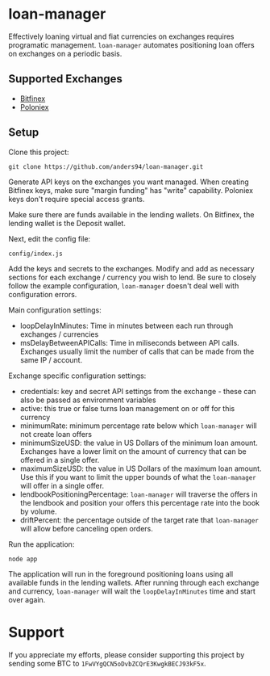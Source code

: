 # loan-manager
Effectively loaning virtual and fiat currencies on exchanges requires programatic management. `loan-manager`
automates positioning loan offers on exchanges on a periodic basis.

## Supported Exchanges
* [Bitfinex](https://www.bitfinex.com/)
* [Poloniex](https://www.poloniex.com/)

## Setup
Clone this project:

```git clone https://github.com/anders94/loan-manager.git```

Generate API keys on the exchanges you want managed. When creating Bitfinex keys, make sure "margin funding" 
has "write" capability. Poloniex keys don't require special access grants.

Make sure there are funds available in the lending wallets. On Bitfinex, the lending wallet is the Deposit 
wallet.

Next, edit the config file:

```config/index.js```

Add the keys and secrets to the exchanges. Modify and add as necessary sections for each exchange / currency 
you wish to lend. Be sure to closely follow the example configuration, `loan-manager` doesn't deal well with 
configuration errors.

Main configuration settings:
* loopDelayInMinutes: Time in minutes between each run through exchanges / currencies
* msDelayBetweenAPICalls: Time in miliseconds between API calls. Exchanges usually limit the number of calls 
  that can be made from the same IP / account.

Exchange specific configuration settings:
* credentials: key and secret API settings from the exchange - these can also be passed as environment variables
* active: this true or false turns loan management on or off for this currency
* minimumRate: minimum percentage rate below which `loan-manager` will not create loan offers
* minimumSizeUSD: the value in US Dollars of the minimum loan amount. Exchanges have a lower limit on the amount
  of currency that can be offered in a single offer.
* maximumSizeUSD: the value in US Dollars of the maximum loan amount. Use this if you want to limit the upper 
  bounds of what the `loan-manager` will offer in a single offer.
* lendbookPositioningPercentage: `loan-manager` will traverse the offers in the lendbook and position your offers
  this percentage rate into the book by volume.
* driftPercent: the percentage outside of the target rate that `loan-manager` will allow before canceling open
  orders.

Run the application:

```node app```

The application will run in the foreground positioning loans using all available funds in the lending wallets.
After running through each exchange and currency, `loan-manager` will wait the `loopDelayInMinutes` time and
start over again.

# Support
If you appreciate my efforts, please consider supporting this project by sending some BTC to 
`1FwVYgQCN5oDvbZCQrE3KwgkBECJ93kF5x`.
